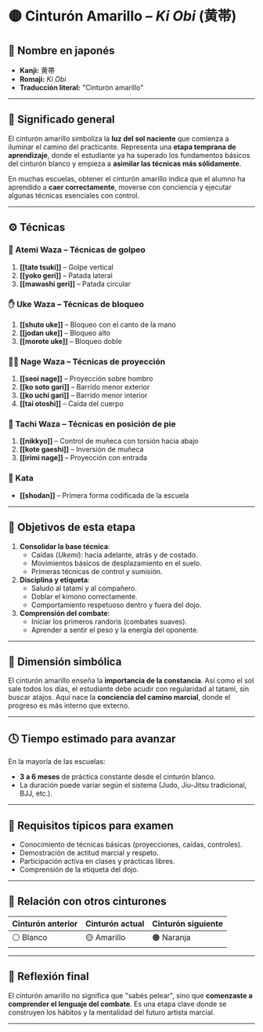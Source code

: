 
# 🟡 Cinturón Amarillo – *Ki Obi* (黄帯)

## 🧾 Nombre en japonés
- **Kanji:** 黄帯  
- **Romaji:** *Ki Obi*  
- **Traducción literal:** "Cinturón amarillo"

---

## 📖 Significado general

El cinturón amarillo simboliza la **luz del sol naciente** que comienza a iluminar el camino del practicante. Representa una **etapa temprana de aprendizaje**, donde el estudiante ya ha superado los fundamentos básicos del cinturón blanco y empieza a **asimilar las técnicas más sólidamente**.

En muchas escuelas, obtener el cinturón amarillo indica que el alumno ha aprendido a **caer correctamente**, moverse con conciencia y ejecutar algunas técnicas esenciales con control.

---

## ⚙️ Técnicas

### 🥋 Atemi Waza – Técnicas de golpeo
1. **[[tate tsuki]]** – Golpe vertical
2. **[[yoko geri]]** – Patada lateral
3. **[[mawashi geri]]** – Patada circular

### ✋ Uke Waza – Técnicas de bloqueo
1. **[[shuto uke]]** – Bloqueo con el canto de la mano
2. **[[jodan uke]]** – Bloqueo alto
3. **[[morote uke]]** – Bloqueo doble

### 🤼‍♂️ Nage Waza – Técnicas de proyección
1. **[[seoi nage]]** – Proyección sobre hombro
2. **[[ko soto gari]]** – Barrido menor exterior
3. **[[ko uchi gari]]** – Barrido menor interior
4. **[[tai otoshi]]** – Caída del cuerpo

### 🧍 Tachi Waza – Técnicas en posición de pie
1. **[[nikkyo]]** – Control de muñeca con torsión hacia abajo
2. **[[kote gaeshi]]** – Inversión de muñeca
3. **[[irimi nage]]** – Proyección con entrada

### 📏 Kata
- **[[shodan]]** – Primera forma codificada de la escuela


---

## 🎯 Objetivos de esta etapa

1. **Consolidar la base técnica**:
   - Caídas (*Ukemi*): hacia adelante, atrás y de costado.
   - Movimientos básicos de desplazamiento en el suelo.
   - Primeras técnicas de control y sumisión.
2. **Disciplina y etiqueta**:
   - Saludo al tatami y al compañero.
   - Doblar el kimono correctamente.
   - Comportamiento respetuoso dentro y fuera del dojo.
3. **Comprensión del combate**:
   - Iniciar los primeros randoris (combates suaves).
   - Aprender a sentir el peso y la energía del oponente.


---

## 🧘 Dimensión simbólica

El cinturón amarillo enseña la **importancia de la constancia**. Así como el sol sale todos los días, el estudiante debe acudir con regularidad al tatami, sin buscar atajos. Aquí nace la **conciencia del camino marcial**, donde el progreso es más interno que externo.

---

## 🕓 Tiempo estimado para avanzar

En la mayoría de las escuelas:
- **3 a 6 meses** de práctica constante desde el cinturón blanco.
- La duración puede variar según el sistema (Judo, Jiu-Jitsu tradicional, BJJ, etc.).

---

## 🧾 Requisitos típicos para examen

- Conocimiento de técnicas básicas (proyecciones, caídas, controles).
- Demostración de actitud marcial y respeto.
- Participación activa en clases y prácticas libres.
- Comprensión de la etiqueta del dojo.

---

## 🔗 Relación con otros cinturones

| Cinturón anterior | Cinturón actual | Cinturón siguiente |
| ----------------- | --------------- | ------------------ |
| ⚪ Blanco          | 🟡 Amarillo     | 🟠 Naranja         |


---

## 🧠 Reflexión final

El cinturón amarillo no significa que "sabés pelear", sino que **comenzaste a comprender el lenguaje del combate**. Es una etapa clave donde se construyen los hábitos y la mentalidad del futuro artista marcial.

---
